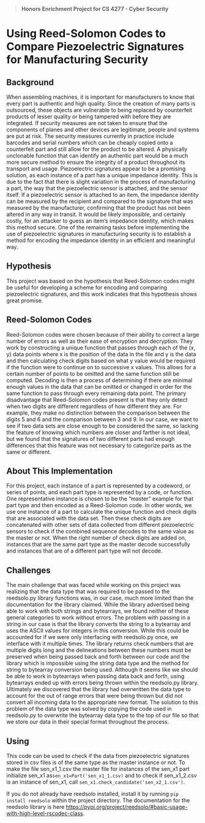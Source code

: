 > **Honors Enrichment Project for CS 4277 - Cyber Security**

# Using Reed-Solomon Codes to Compare Piezoelectric Signatures for Manufacturing Security

## Background

When assembling machines, it is important for manufacturers to know that every part is authentic and high quality. 
Since the creation of many parts is outsourced, these objects are vulnerable to being replaced by counterfeit 
products of lesser quality or being tampered with before they are integrated. If security measures are not taken to 
ensure that the components of planes and other devices are legitimate, people and systems are put at risk. 
The security measures currently in practice include barcodes and serial numbers which can be cheaply copied onto a 
counterfeit part and still allow for the product to be altered. A physically unclonable function that can identify an 
authentic part would be a much more secure method to ensure the integrity of a product throughout its transport and 
usage. Piezoelectric signatures appear to be a promising solution, as each instance of a part has a unique impedance 
identity. This is due to the fact that there is slight variation in the process of manufacturing a part, the way that 
the piezoelectric sensor is attached, and the sensor itself. If a piezoelectric sensor is attached to an item, the 
impedance identity can be measured by the recipient and compared to the signature that was measured by the 
manufacturer, confirming that the product has not been altered in any way in transit. It would be likely impossible, 
and certainly costly, for an attacker to guess an item’s impedance identity, which makes this method secure. 
One of the remaining tasks before implementing the use of piezoelectric signatures in manufacturing security is to 
establish a method for encoding the impedance identity in an efficient and meaningful way. 

## Hypothesis

This project was based on the hypothesis that Reed-Solomon codes might be useful for developing a scheme for encoding 
and comparing piezoelectric signatures, and this work indicates that this hypothesis shows great promise. 

## Reed-Solomon Codes
Reed-Solomon codes were chosen because of their ability to correct a large number of errors as well as their ease of 
encryption and decryption. They work by constructing a unique function that passes through each of the (x, y) data 
points where x is the position of the data in the file and y is the data and then calculating check digits based on 
what y value would be required if the function were to continue on to successive x values. This allows for a certain 
number of points to be omitted and the same function still be computed. Decoding is then a process of determining if 
there are minimal enough values in the data that can be omitted or changed in order for the same function to pass 
through every remaining data point. The primary disadvantage that Reed-Solomon codes present is that they only detect 
when two digits are different regardless of how different they are. For example, they make no distinction between the 
comparison between the digits 5 and 6 and the comparison between 3 and 9. In our case, we want to see if two data sets 
are close enough to be considered the same, so lacking the feature of knowing which numbers are closer and farther is 
not ideal, but we found that the signatures of two different parts had enough differences that this feature was not 
necessary to categorize parts as the same or different.

## About This Implementation

For this project, each instance of a part is represented by a codeword, or series of points, and each part type is 
represented by a code, or function. One representative instance is chosen to be the “master” example for that part 
type and then encoded as a Reed-Solomon code. In other words, we use one instance of a part to calculate the unique 
function and check digits that are associated with the data set. Then these check digits are concatenated with other 
sets of data collected from different piezoelectric sensors to check if the combined sequence decodes to the same 
value as the master or not. When the right number of check digits are added on, instances that are the same part type 
as the master decode successfully and instances that are of a different part type will not decode.

## Challenges
The main challenge that was faced while working on this project was realizing that the data type that was required to 
be passed to the reedsolo.py library functions was, in our case, much more limited than the documentation for the 
library claimed. While the library advertised being able to work with both strings and bytearrays, we found neither of 
these general categories to work without errors. The problem with passing in a string in our case is that the library 
converts the string to a bytearray and uses the ASCII values for integers in this conversion. While this could be 
accounted for if we were only interfacing with reedsolo.py once, we interface with it multiple times. The library 
returns check numbers that are multiple digits long and the delineations between these numbers must be preserved when 
being passed back and forth between our code and the library which is impossible using the string data type and the 
method for string to bytearray conversion being used. Although it seems like we should be able to work in bytearrays 
when passing data back and forth, using bytearrays ended up with errors being thrown within the reedsolo.py library. 
Ultimately we discovered that the library had overwritten the data type to account for the out of range errors that 
were being thrown but did not convert all incoming data to the appropriate new format. The solution to this problem of 
the data type was solved by copying the code used in reedsolo.py to overwrite the bytearray data type to the top of 
our file so that we store our data in their special format throughout the process.

## Using

This code can be used to check if the data from piezoelectric signatures stored in csv files is of the same type as 
the master instance or not. To make the file sen_x1_1.csv the master file for instances of the sen_x1 part initialize 
sen_x1 as`sen_x1=Part('sen_x1_1.csv)` and to check if sen_x1_2.csv is an instance of sen_x1, call 
`sen_x1.check_candidate('sen_x2_1.csv')`.

If you do not already have reedsolo installed, install it by running `pip install reedsolo` within the project directory. The documentation for the reedsolo library is here https://pypi.org/project/reedsolo/#basic-usage-with-high-level-rscodec-class. 



